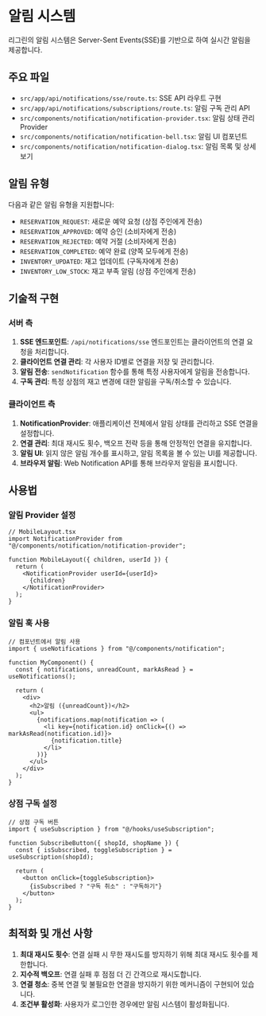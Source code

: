 # 알림 시스템

리그린의 알림 시스템은 Server-Sent Events(SSE)를 기반으로 하여 실시간 알림을 제공합니다.

## 주요 파일

- `src/app/api/notifications/sse/route.ts`: SSE API 라우트 구현
- `src/app/api/notifications/subscriptions/route.ts`: 알림 구독 관리 API
- `src/components/notification/notification-provider.tsx`: 알림 상태 관리 Provider
- `src/components/notification/notification-bell.tsx`: 알림 UI 컴포넌트
- `src/components/notification/notification-dialog.tsx`: 알림 목록 및 상세 보기

## 알림 유형

다음과 같은 알림 유형을 지원합니다:

- `RESERVATION_REQUEST`: 새로운 예약 요청 (상점 주인에게 전송)
- `RESERVATION_APPROVED`: 예약 승인 (소비자에게 전송)
- `RESERVATION_REJECTED`: 예약 거절 (소비자에게 전송)
- `RESERVATION_COMPLETED`: 예약 완료 (양쪽 모두에게 전송)
- `INVENTORY_UPDATED`: 재고 업데이트 (구독자에게 전송)
- `INVENTORY_LOW_STOCK`: 재고 부족 알림 (상점 주인에게 전송)

## 기술적 구현

### 서버 측

1. **SSE 엔드포인트**: `/api/notifications/sse` 엔드포인트는 클라이언트의 연결 요청을 처리합니다.
2. **클라이언트 연결 관리**: 각 사용자 ID별로 연결을 저장 및 관리합니다.
3. **알림 전송**: `sendNotification` 함수를 통해 특정 사용자에게 알림을 전송합니다.
4. **구독 관리**: 특정 상점의 재고 변경에 대한 알림을 구독/취소할 수 있습니다.

### 클라이언트 측

1. **NotificationProvider**: 애플리케이션 전체에서 알림 상태를 관리하고 SSE 연결을 설정합니다.
2. **연결 관리**: 최대 재시도 횟수, 백오프 전략 등을 통해 안정적인 연결을 유지합니다.
3. **알림 UI**: 읽지 않은 알림 개수를 표시하고, 알림 목록을 볼 수 있는 UI를 제공합니다.
4. **브라우저 알림**: Web Notification API를 통해 브라우저 알림을 표시합니다.

## 사용법

### 알림 Provider 설정

```tsx
// MobileLayout.tsx
import NotificationProvider from "@/components/notification/notification-provider";

function MobileLayout({ children, userId }) {
  return (
    <NotificationProvider userId={userId}>
      {children}
    </NotificationProvider>
  );
}
```

### 알림 훅 사용

```tsx
// 컴포넌트에서 알림 사용
import { useNotifications } from "@/components/notification";

function MyComponent() {
  const { notifications, unreadCount, markAsRead } = useNotifications();
  
  return (
    <div>
      <h2>알림 ({unreadCount})</h2>
      <ul>
        {notifications.map(notification => (
          <li key={notification.id} onClick={() => markAsRead(notification.id)}>
            {notification.title}
          </li>
        ))}
      </ul>
    </div>
  );
}
```

### 상점 구독 설정

```tsx
// 상점 구독 버튼
import { useSubscription } from "@/hooks/useSubscription";

function SubscribeButton({ shopId, shopName }) {
  const { isSubscribed, toggleSubscription } = useSubscription(shopId);
  
  return (
    <button onClick={toggleSubscription}>
      {isSubscribed ? "구독 취소" : "구독하기"}
    </button>
  );
}
```

## 최적화 및 개선 사항

1. **최대 재시도 횟수**: 연결 실패 시 무한 재시도를 방지하기 위해 최대 재시도 횟수를 제한합니다.
2. **지수적 백오프**: 연결 실패 후 점점 더 긴 간격으로 재시도합니다.
3. **연결 청소**: 중복 연결 및 불필요한 연결을 방지하기 위한 메커니즘이 구현되어 있습니다.
4. **조건부 활성화**: 사용자가 로그인한 경우에만 알림 시스템이 활성화됩니다. 